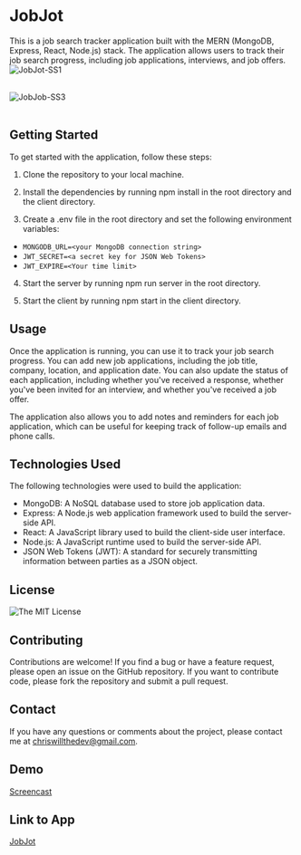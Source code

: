 # JobJot

This is a job search tracker application built with the MERN (MongoDB, Express, React, Node.js) stack. The application allows users to track their job search progress, including job applications, interviews, and job offers.
![JobJot-SS1](https://user-images.githubusercontent.com/103149149/233178458-134ca202-bfe7-4625-8d3c-f7302ae6c364.png)<br><br>

![JobJob-SS3](https://user-images.githubusercontent.com/103149149/233178509-f0651381-0f03-40af-96ea-4476c585b804.png)<br><br>





## Getting Started

To get started with the application, follow these steps:

1. Clone the repository to your local machine.

2. Install the dependencies by running npm install in the root directory and the client directory.
3. Create a .env file in the root directory and set the following environment variables:


* `MONGODB_URL=<your MongoDB connection string>`
* `JWT_SECRET=<a secret key for JSON Web Tokens>`
* `JWT_EXPIRE=<Your time limit>`

4. Start the server by running npm run server in the root directory.

5. Start the client by running npm start in the client directory.


## Usage
Once the application is running, you can use it to track your job search progress. You can add new job applications, including the job title, company, location, and application date. You can also update the status of each application, including whether you've received a response, whether you've been invited for an interview, and whether you've received a job offer.

The application also allows you to add notes and reminders for each job application, which can be useful for keeping track of follow-up emails and phone calls.

## Technologies Used

The following technologies were used to build the application:

* MongoDB: A NoSQL database used to store job application data.
* Express: A Node.js web application framework used to build the server-side API.
* React: A JavaScript library used to build the client-side user interface.
* Node.js: A JavaScript runtime used to build the server-side API.
* JSON Web Tokens (JWT): A standard for securely transmitting information between parties as a JSON object.

## License

![The MIT License](https://img.shields.io/badge/license-MIT-green)

## Contributing

Contributions are welcome! If you find a bug or have a feature request, please open an issue on the GitHub repository. If you want to contribute code, please fork the repository and submit a pull request.

## Contact
If you have any questions or comments about the project, please contact me at chriswillthedev@gmail.com.

## Demo
[Screencast](https://watch.screencastify.com/v/KaVjnXhZ8AMI0pu5n34e)

## Link to App
[JobJot](https://jobjot.onrender.com/)
